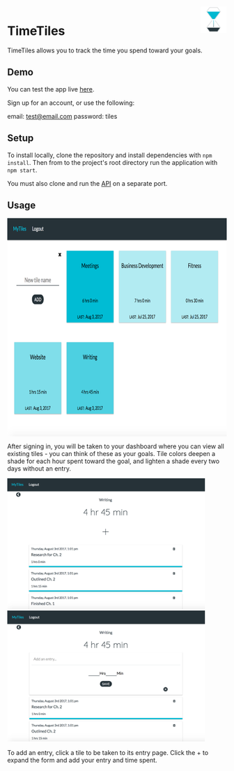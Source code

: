 <a href="https://timetiles.herokuapp.com/">
    <img src="./public/img/Logo.png" alt="TimeTiles logo" title="TimeTiles" align="right" height="60" />
</a>

TimeTiles
=================

TimeTiles allows you to track the time you spend toward your goals.

## Demo

You can test the app live <a href="https://timetiles.herokuapp.com/">here</a>.

Sign up for an account, or use the following:

email: test@email.com
password: tiles

## Setup

To install locally, clone the repository and install dependencies with `npm install`. Then from to the project's root directory run the application with `npm start`.

You must also clone and run the <a href="https://github.com/afharrington/trackerapi/"> API</a> on a separate port.

## Usage

<img src="./public/img/AddTiles.png" alt="Add Tiles Screenshot" title="Add Tiles" align="center" height="500" />

After signing in, you will be taken to your dashboard where you can view all existing tiles - you can think of these as your goals. Tile colors deepen a shade for each  hour spent toward the goal, and lighten a shade every two days without an entry.

<img src="./public/img/EntryView.png" alt="TimeTiles logo" title="TimeTiles" height="300" />

<img src="./public/img/AddEntry.png" alt="TimeTiles logo" title="TimeTiles" height="300" />

To add an entry, click a tile to be taken to its entry page. Click the + to expand the form and add your entry and time spent.
